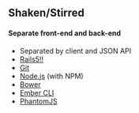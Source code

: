 ## Shaken/Stirred


#### Separate front-end and back-end
* Separated by client and JSON API
* [Rails5!!](http://github.com/rails/rails)
* [Git](http://git-scm.com/)
* [Node.js](http://nodejs.org/) (with NPM)
* [Bower](http://bower.io/)
* [Ember CLI](http://www.ember-cli.com/)
* [PhantomJS](http://phantomjs.org/)

    
